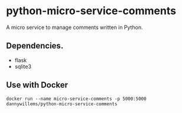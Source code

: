 # python-micro-service-comments

A micro service to manage comments written in Python.

## Dependencies.

- flask
- sqlite3

## Use with Docker

```
docker run --name micro-service-comments -p 5000:5000 dannywillems/python-micro-service-comments
```
